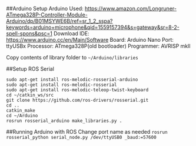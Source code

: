 ##Arduino Setup
Arduino Used: https://www.amazon.com/Longruner-ATmega328P-Controller-Module-Arduino/dp/B01MSYWE6B/ref=sr_1_2_sspa?keywords=arduino+microphone&qid=1559157394&s=gateway&sr=8-2-spell-spons&psc=1
Download IDE: https://www.arduino.cc/en/Main/Software
Board: Arduino Nano
Port: ttyUSBx
Processor: ATmega328P(old bootloader)
Programmer: AVRISP mkll

Copy contents of library folder to `~/Arduino/libraries`

##Setup ROS Serial
```
sudo apt-get install ros-melodic-rosserial-arduino
sudo apt-get install ros-melodic-rosserial
sudo apt-get install ros-melodic-teleop-twist-keyboard
cd ~/catkin_ws/src
git clone https://github.com/ros-drivers/rosserial.git
cd ..
catkin_make
cd ~/Arduino
rosrun rosserial_arduino make_libraries.py .
```

##Running Arduino with ROS
Change port name as needed
```rosrun rosserial_python serial_node.py /dev/ttyUSB0 _baud:=57600```